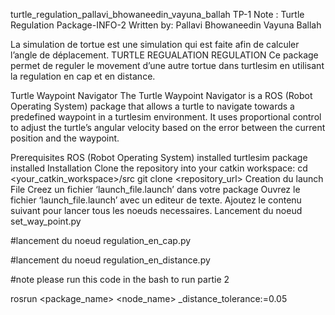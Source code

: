 turtle_regulation_pallavi_bhowaneedin_vayuna_ballah
TP-1 Note : Turtle Regulation Package-INFO-2
Written by:
Pallavi Bhowaneedin
Vayuna Ballah

La simulation de tortue est une simulation qui est faite afin de calculer l’angle de déplacement.
TURTLE REGUALATION REGULATION
Ce package permet de reguler le movement d’une autre tortue dans turtlesim en utilisant la regulation en cap et en distance.

Turtle Waypoint Navigator
The Turtle Waypoint Navigator is a ROS (Robot Operating System) package that allows a turtle to navigate towards a predefined waypoint in a turtlesim environment. It uses proportional control to adjust the turtle’s angular velocity based on the error between the current position and the waypoint.

Prerequisites
ROS (Robot Operating System) installed
turtlesim package installed
Installation
Clone the repository into your catkin workspace:
cd <your_catkin_workspace>/src
git clone <repository_url>
Creation du launch File
Creez un fichier ‘launch_file.launch’ dans votre package
Ouvrez le fichier ‘launch_file.launch’ avec un editeur de texte.
Ajoutez le contenu suivant pour lancer tous les noeuds necessaires.
Lancement du noeud set_way_point.py

<node name="set_way_point_node" pkg ="my_package" 
type="set_way_point.py" output="screen"/>
#lancement du noeud regulation_en_cap.py

<node name="regulation_en_cap_node" pkg="my_package" 
type="regulation_en_cap.py" output="screen"/>
#lancement du noeud regulation_en_distance.py

<node name="regulation_en_distance_node" pkg="my_package" 
type="regulation_en_distance.py" output="screen"/>
#note
please run this code in the bash to run partie 2

rosrun <package_name> <node_name> _distance_tolerance:=0.05

